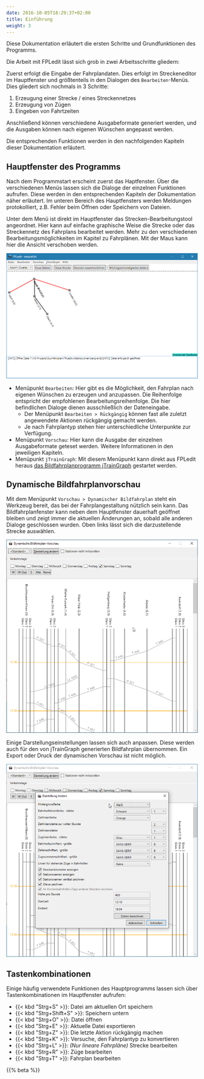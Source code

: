 ```yaml
---
date: 2016-10-05T18:29:37+02:00
title: Einführung
weight: 3
---
```


Diese Dokumentation erläutert die ersten Schritte und Grundfunktionen des Programms.

Die Arbeit mit FPLedit lässt sich grob in zwei Arbeitsschritte gliedern:

Zuerst erfolgt die Eingabe der Fahrplandaten. Dies erfolgt im Streckeneditor im Hauptfenster und größtenteils in den Dialogen des `Bearbeiten`-Menüs. Dies gliedert sich nochmals in 3 Schritte:

1. Erzeugung einer Strecke / eines Streckennetzes
2. Erzeugung von Zügen
3. Eingeben von Fahrtzeiten

Anschließend können verschiedene Ausgabeformate generiert werden, und die Ausgaben können nach eigenen Wünschen angepasst werden.

Die entsprechenden Funktionen werden in den nachfolgenden Kapiteln dieser Dokumentation erläutert.

## Hauptfenster des Programms

Nach dem Programmstart erscheint zuerst das Haptfenster. Über die verschiedenen Menüs lassen sich die Dialoge der einzelnen Funktionen aufrufen. Diese werden in den entsprechenden Kapiteln der Dokumentation näher erläutert. Im unteren Bereich des Hauptfensters werden Meldungen protokolliert, z.B. Fehler beim Öffnen oder Speichern von Dateien.

Unter dem Menü ist direkt im Hauptfenster das Strecken-Bearbeitungstool angeordnet. Hier kann auf einfache graphische Weise die Strecke oder das Streckennetz des Fahrplans bearbeitet werden. Mehr zu den verschiedenen Bearbeitungsmöglichkeiten im Kapitel zu Fahrplänen. Mit der Maus kann hier die Ansicht verschoben werden.

![Hauptfenster nach einigen Aktionen](hauptfenster.png)

* Menüpunkt `Bearbeiten`: Hier gibt es die Möglichkeit, den Fahrplan nach eigenen Wünschen zu erzeugen und anzupassen. Die Reihenfolge entspricht der empfohlenen Bearbeitungsreihenfolge. Die hier befindlichen Dialoge dienen ausschließlich der Dateneingabe.
    * Der Menüpunkt `Bearbeiten > Rückgängig` können fast alle zuletzt angewendete Aktionen rückgängig gemacht werden.
    * Je nach Fahrplantyp stehen hier unterschiedliche Unterpunkte zur Verfügung.
* Menüpunkt `Vorschau`: Hier kann die Ausgabe der einzelnen Ausgabeformate geteset werden. Weitere Informationen in den jeweiligen Kapiteln.
* Menüpunkt `jTrainGraph`: Mit diesem Menüpunkt kann direkt aus FPLedit heraus [das Bildfahrplanprogramm jTrainGraph](../bildfahrplaene) gestartet werden.

## Dynamische Bildfahrplanvorschau
Mit dem Menüpunkt `Vorschau > Dynamischer Bildfahrplan` steht ein Werkzeug bereit, das bei der Fahrplangestaltung nützlich sein kann. Das Bildfahrplanfenster kann neben dem Hauptfenster dauerhaft geöffnet bleiben und zeigt immer die aktuellen Änderungen an, sobald alle anderen Dialoge geschlossen wurden. Oben links lässt sich die darzustellende Strecke auswählen.

![Dynamische Bildfahrplanvorschau](dynamische-vorschau.png)

Einige Darstellungseinstellungen lassen sich auch anpassen. Diese werden auch für den von jTrainGraph generierten Bildfahrplan übernommen. Ein Export oder Druck der dynamischen Vorschau ist nicht möglich.

![Dynamische Bildfahrplaneinstellungen](dynamische-einstellungen.png)

<!-- TODO: virtuelle Strecken -->

## Tastenkombinationen

Einige häufig verwendete Funktionen des Hauptprogramms lassen sich über Tastenkombinationen im Hauptfenster aufrufen:

* {{< kbd "Strg+S" >}}: Datei am aktuellen Ort speichern
* {{< kbd "Strg+Shift+S" >}}: Speichern untern
* {{< kbd "Strg+O" >}}: Datei öffnen
* {{< kbd "Strg+E" >}}: Aktuelle Datei exportieren
* {{< kbd "Strg+Z" >}}: Die letzte Aktion rückgängig machen
* {{< kbd "Strg+K" >}}: Versuche, den Fahrplantyp zu konvertieren
* {{< kbd "Strg+L" >}}: *(Nur lineare Fahrpläne)* Strecke bearbeiten
* {{< kbd "Strg+R" >}}: Züge bearbeiten
* {{< kbd "Strg+T" >}}: Fahrplan bearbeiten

{{% beta %}}
